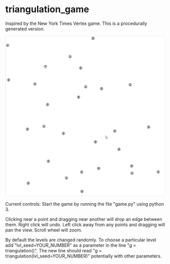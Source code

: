 # triangulation_game
Inspired by the New York Times Vertex game. This is a procedurally generated version.

![](example.gif)

Current controls:
Start the game by running the file "game.py" using python 3.

Clicking near a point and dragging near another will drop an edge between them. Right click will undo. Left click away from any points and dragging will pan the view. Scroll wheel will zoom.

By default the levels are changed randomly. To choose a particular level add "lvl_seed=YOUR_NUMBER" as a parameter in the line "g = triangulation()". The new line should read "g = triangulation(lvl_seed=YOUR_NUMBER)" potentially with other parameters.
